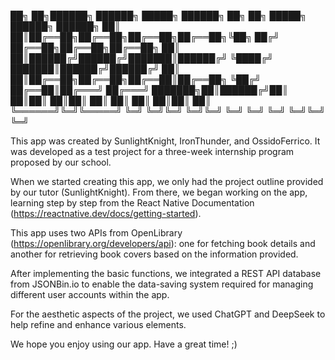 
██╗     ██╗██████╗ ██████╗  █████╗ ██████╗ ██╗   ██╗     █████╗ ██████╗ ██████╗ 
██║     ██║██╔══██╗██╔══██╗██╔══██╗██╔══██╗╚██╗ ██╔╝    ██╔══██╗██╔══██╗██╔══██╗
██║     ██║██████╔╝██████╔╝███████║██████╔╝ ╚████╔╝     ███████║██████╔╝██████╔╝
██║     ██║██╔══██╗██╔══██╗██╔══██║██╔══██╗  ╚██╔╝      ██╔══██║██╔═══╝ ██╔═══╝ 
███████╗██║██████╔╝██║  ██║██║  ██║██║  ██║   ██║       ██║  ██║██║     ██║     
╚══════╝╚═╝╚═════╝ ╚═╝  ╚═╝╚═╝  ╚═╝╚═╝  ╚═╝   ╚═╝       ╚═╝  ╚═╝╚═╝     ╚═╝     
                                                                                
This app was created by SunlightKnight, IronThunder, and OssidoFerrico.
It was developed as a test project for a three-week internship program proposed by our school.

When we started creating this app, we only had the project outline provided by our tutor (SunlightKnight). From there, we began working on the app, learning step by step from the React Native Documentation (https://reactnative.dev/docs/getting-started).

This app uses two APIs from OpenLibrary (https://openlibrary.org/developers/api): one for fetching book details and another for retrieving book covers based on the information provided.

After implementing the basic functions, we integrated a REST API database from JSONBin.io to enable the data-saving system required for managing different user accounts within the app.

For the aesthetic aspects of the project, we used ChatGPT and DeepSeek to help refine and enhance various elements.

We hope you enjoy using our app.
Have a great time! ;)

